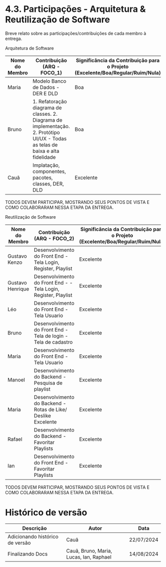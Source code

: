 # 4.3. Participações - Arquitetura & Reutilização de Software

Breve relato sobre as participações/contribuições de cada membro à entrega.

Arquitetura de Software

|Nome do Membro | Contribuição (ARQ - FOCO_1) | Significância da Contribuição para o Projeto (Excelente/Boa/Regular/Ruim/Nula) |
| --- | --- | --- |
| Maria | Modelo Banco de Dados - DER E DLD | Boa |
| Bruno | 1. Refatoração diagrama de classes. 2. Diagrama de implementação. 2. Protótipo UI/UX - Todas as telas de baixa e alta fidelidade | Boa |
| Cauã | Implatação, componentes, pacotes, classes, DER, DLD | Excelente |

TODOS DEVEM PARTICIPAR, MOSTRANDO SEUS PONTOS DE VISTA E COMO COLABORARAM NESSA ETAPA DA ENTREGA.


Reutilização de Software

|Nome do Membro | Contribuição (ARQ - FOCO_2) | Significância da Contribuição para o Projeto (Excelente/Boa/Regular/Ruim/Nula) |
| --- | --- | --- |
| Gustavo Kenzo |  Desenvolvimento do Front End - Tela Login, Register, Playlist  | Excelente |
| Gustavo Henrique |  Desenvolvimento do Front End - - Tela Login, Register, Playlist | Excelente |
| Léo |  Desenvolvimento do Front End - Tela Usuario | Excelente |
| Bruno |  Desenvolvimento do Front End - Tela de login - Tela de cadastro | Excelente |
| Maria |  Desenvolvimento do Front End - Tela Usuario  | Excelente |
| Manoel | Desenvolvimento do Backend - Pesquisa de playlist | Excelente |
| Maria |  Desenvolvimento do Backend  - Rotas de Like/ Deslike Excelente |  Excelente |
| Rafael | Desenvolvimento do Backend - Favoritar Playlists | Excelente | 
| Ian | Desenvolvimento do Front End - Favoritar Playlists | Excelente | 


TODOS DEVEM PARTICIPAR, MOSTRANDO SEUS PONTOS DE VISTA E COMO COLABORARAM NESSA ETAPA DA ENTREGA.

# Histórico de versão

| Descrição | Autor | Data |
|----|----|----|
| Adicionando histórico de versão | Cauã | 22/07/2024 |
| Finalizando Docs | Cauã, Bruno, Maria, Lucas, Ian, Raphael | 14/08/2024 |

